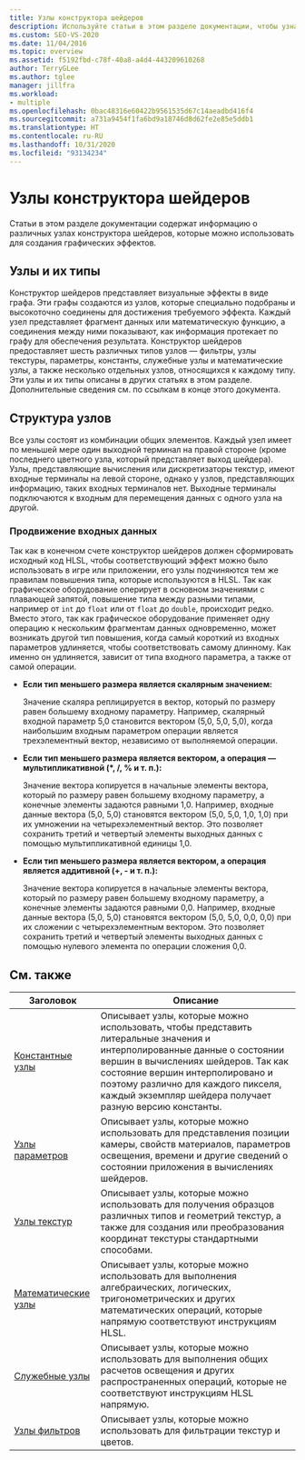 ```yaml
---
title: Узлы конструктора шейдеров
description: Используйте статьи в этом разделе документации, чтобы узнать о различных узлах конструктора шейдеров, которые можно использовать для создания графических эффектов.
ms.custom: SEO-VS-2020
ms.date: 11/04/2016
ms.topic: overview
ms.assetid: f5192fbd-c78f-40a8-a4d4-443209610268
author: TerryGLee
ms.author: tglee
manager: jillfra
ms.workload:
- multiple
ms.openlocfilehash: 0bac48316e60422b9561535d67c14aeadbd416f4
ms.sourcegitcommit: a731a9454f1fa6bd9a18746d8d62fe2e85e5ddb1
ms.translationtype: HT
ms.contentlocale: ru-RU
ms.lasthandoff: 10/31/2020
ms.locfileid: "93134234"
---
```

# <a name="shader-designer-nodes"></a>Узлы конструктора шейдеров
Статьи в этом разделе документации содержат информацию о различных узлах конструктора шейдеров, которые можно использовать для создания графических эффектов.

## <a name="nodes-and-node-types"></a>Узлы и их типы
Конструктор шейдеров представляет визуальные эффекты в виде графа. Эти графы создаются из узлов, которые специально подобраны и высокоточно соединены для достижения требуемого эффекта. Каждый узел представляет фрагмент данных или математическую функцию, а соединения между ними показывают, как информация протекает по графу для обеспечения результата. Конструктор шейдеров предоставляет шесть различных типов узлов — фильтры, узлы текстуры, параметры, константы, служебные узлы и математические узлы, а также несколько отдельных узлов, относящихся к каждому типу. Эти узлы и их типы описаны в других статьях в этом разделе. Дополнительные сведения см. по ссылкам в конце этого документа.

## <a name="node-structure"></a>Структура узлов
Все узлы состоят из комбинации общих элементов. Каждый узел имеет по меньшей мере один выходной терминал на правой стороне (кроме последнего цветного узла, который представляет выход шейдера). Узлы, представляющие вычисления или дискретизаторы текстур, имеют входные терминалы на левой стороне, однако у узлов, представляющих информацию, таких входных терминалов нет. Выходные терминалы подключаются к входным для перемещения данных с одного узла на другой.

### <a name="promotion-of-inputs"></a>Продвижение входных данных
Так как в конечном счете конструктор шейдеров должен сформировать исходный код HLSL, чтобы соответствующий эффект можно было использовать в игре или приложении, его узлы подчиняются тем же правилам повышения типа, которые используются в HLSL. Так как графическое оборудование оперирует в основном значениями с плавающей запятой, повышение типа между разными типами, например от `int` до `float` или от `float` до `double`, происходит редко. Вместо этого, так как графическое оборудование применяет одну операцию к нескольким фрагментам данных одновременно, может возникать другой тип повышения, когда самый короткий из входных параметров удлиняется, чтобы соответствовать самому длинному. Как именно он удлиняется, зависит от типа входного параметра, а также от самой операции.

- **Если тип меньшего размера является скалярным значением:**

     Значение скаляра реплицируется в вектор, который по размеру равен большему входному параметру. Например, скалярный входной параметр 5,0 становится вектором (5,0, 5,0, 5,0), когда наибольшим входным параметром операции является трехэлементный вектор, независимо от выполняемой операции.

- **Если тип меньшего размера является вектором, а операция — мультипликативной (\*, /, % и т. п.):**

     Значение вектора копируется в начальные элементы вектора, который по размеру равен большему входному параметру, а конечные элементы задаются равными 1,0. Например, входные данные вектора (5,0, 5,0) становятся вектором (5,0, 5,0, 1,0, 1,0) при их умножении на четырехэлементный вектор. Это позволяет сохранить третий и четвертый элементы выходных данных с помощью мультипликативной единицы 1,0.

- **Если тип меньшего размера является вектором, а операция является аддитивной (+, - и т. п.):**

     Значение вектора копируется в начальные элементы вектора, который по размеру равен большему входному параметру, а конечные элементы задаются равными 0,0. Например, входные данные вектора (5,0, 5,0) становятся вектором (5,0, 5,0, 0,0, 0,0) при их сложении с четырехэлементным вектором. Это позволяет сохранить третий и четвертый элементы выходных данных с помощью нулевого элемента по операции сложения 0,0.

## <a name="related-topics"></a>См. также

|Заголовок|Описание|
|-----------|-----------------|
|[Константные узлы](../designers/constant-nodes.md)|Описывает узлы, которые можно использовать, чтобы представить литеральные значения и интерполированные данные о состоянии вершин в вычислениях шейдеров. Так как состояние вершин интерполировано и поэтому различно для каждого пикселя, каждый экземпляр шейдера получает разную версию константы.|
|[Узлы параметров](../designers/parameter-nodes.md)|Описывает узлы, которые можно использовать для представления позиции камеры, свойств материалов, параметров освещения, времени и другие сведений о состоянии приложения в вычислениях шейдеров.|
|[Узлы текстур](../designers/texture-nodes.md)|Описывает узлы, которые можно использовать для получения образцов различных типов и геометрий текстур, а также для создания или преобразования координат текстуры стандартными способами.|
|[Математические узлы](../designers/math-nodes.md)|Описывает узлы, которые можно использовать для выполнения алгебраических, логических, тригонометрических и других математических операций, которые напрямую соответствуют инструкциям HLSL.|
|[Служебные узлы](../designers/utility-nodes.md)|Описывает узлы, которые можно использовать для выполнения общих расчетов освещения и других распространенных операций, которые не соответствуют инструкциям HLSL напрямую.|
|[Узлы фильтров](../designers/filter-nodes.md)|Описывает узлы, которые можно использовать для фильтрации текстур и цветов.|
